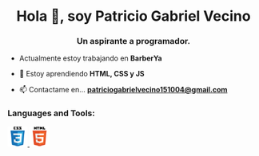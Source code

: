 <h1 align="center">Hola 👋, soy Patricio Gabriel Vecino</h1>
<h3 align="center">Un aspirante a programador.</h3>

- Actualmente estoy trabajando en **BarberYa**

- 🌱 Estoy aprendiendo **HTML, CSS y JS**

- 📫 Contactame en... **patriciogabrielvecino151004@gmail.com**


<p align="left">
</p>

<h3 align="left">Languages and Tools:</h3>
<p align="left"> <a href="https://www.w3schools.com/css/" target="_blank" rel="noreferrer"> <img src="https://raw.githubusercontent.com/devicons/devicon/master/icons/css3/css3-original-wordmark.svg" alt="css3" width="40" height="40"/> </a> <a href="https://www.w3.org/html/" target="_blank" rel="noreferrer"> <img src="https://raw.githubusercontent.com/devicons/devicon/master/icons/html5/html5-original-wordmark.svg" alt="html5" width="40" height="40"/> </a> </p>

